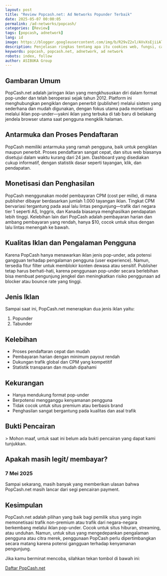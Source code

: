 ```yaml
---
layout: post
title: "Review Popcash.net: Ad Networks Popunder Terbaik"
date: 2025-05-07 00:00:05
permalink: /ad-networks/popcash/
categories: [Review]
tags: [popcash, adnetwork]
lang: id
image: https://blogger.googleusercontent.com/img/b/R29vZ2xl/AVvXsEjiiAlBKvtNSvw-9P80ogPmrZRQ_fbQn3vl6xD7Q4tnaAsvlRPwumU1mEh94jl1xozSo6Y90sRQXT-xGxFYpsG3YKpV-opUgv2K3hrZiJ9hI0A0QXkx_U78LEh5dn3J-KZF3spnYDU3sUjjfi-JC2DoFLPdBf9HmJHKAKMA-4WoPYqLMhbQl618xrNSzcA/s0-rw/cookies.jpeg
description: Penjelasan ringkas tentang apa itu cookies web, fungsi, cara penggunaannya dan beberapa hal lain yang sering ditanyakan seputar cookies web.
keywords: popcash, popcash.net, adnetwork, ad network
robots: index, follow
author: ASIBUKA Group
---
```

<h2 class='main-heading'>Gambaran Umum</h2>

PopCash.net adalah jaringan iklan yang mengkhususkan diri dalam format pop-under dan telah beroperasi sejak tahun 2012. Platform ini menghubungkan pengiklan dengan penerbit (publisher) melalui sistem yang sederhana dan mudah digunakan, dengan fokus utama pada monetisasi melalui iklan pop-under—yakni iklan yang terbuka di tab baru di belakang jendela browser utama saat pengguna mengklik halaman.

<h2 class='main-heading'>Antarmuka dan Proses Pendaftaran</h2>

PopCash memiliki antarmuka yang ramah pengguna, baik untuk pengiklan maupun penerbit. Proses pendaftaran sangat cepat, dan situs web biasanya disetujui dalam waktu kurang dari 24 jam. Dashboard yang disediakan cukup informatif, dengan statistik dasar seperti tayangan, klik, dan pendapatan.

<h2 class='main-heading'>Monetisasi dan Penghasilan</h2>

PopCash menggunakan model pembayaran CPM (cost per mille), di mana publisher dibayar berdasarkan jumlah 1.000 tayangan iklan. Tingkat CPM bervariasi tergantung pada asal lalu lintas pengunjung—trafik dari negara tier 1 seperti AS, Inggris, dan Kanada biasanya menghasilkan pendapatan lebih tinggi. Kelebihan lain dari PopCash adalah pembayaran harian dan ambang pembayaran yang rendah, hanya $10, cocok untuk situs dengan lalu lintas menengah ke bawah.

<h2 class='main-heading'>Kualitas Iklan dan Pengalaman Pengguna</h2>

Karena PopCash hanya menawarkan iklan jenis pop-under, ada potensi gangguan terhadap pengalaman pengguna (user experience). Namun, tersedia fitur filter untuk memblokir konten dewasa atau sensitif. Publisher tetap harus berhati-hati, karena penggunaan pop-under secara berlebihan bisa membuat pengunjung jengkel dan meningkatkan risiko penggunaan ad blocker atau bounce rate yang tinggi.

<h2 class='main-heading'>Jenis Iklan</h2>

Sampai saat ini, PopCash.net menerapkan dua jenis iklan yaitu:

1. Popunder
2. Tabunder

<h2 class='main-heading'>Kelebihan</h2>

* Proses pendaftaran cepat dan mudah
* Pembayaran harian dengan minimum payout rendah
* Dukungan trafik global dan CPM yang kompetitif
* Statistik transparan dan mudah dipahami

<h2 class='main-heading'>Kekurangan</h2>

* Hanya mendukung format pop-under
* Berpotensi mengganggu kenyamanan pengguna
* Tidak cocok untuk situs premium atau berbasis brand
* Penghasilan sangat bergantung pada kualitas dan asal trafik

<h2 class='main-heading'>Bukti Pencairan</h2>
> Mohon maaf, untuk saat ini belum ada bukti pencairan yang dapat kami tunjukkan.

<h2 class='main-heading'>Apakah masih legit/ membayar?</h2>

### 7 Mei 2025

Sampai sekarang, masih banyak yang memberikan ulasan bahwa PopCash.net masih lancar dari segi pencairan payment.

<h2 class='main-heading'>Kesimpulan</h2>

PopCash.net adalah pilihan yang baik bagi pemilik situs yang ingin memonetisasi trafik non-premium atau trafik dari negara-negara berkembang melalui iklan pop-under. Cocok untuk situs hiburan, streaming, atau unduhan. Namun, untuk situs yang mengedepankan pengalaman pengguna atau citra merek, penggunaan PopCash perlu dipertimbangkan secara matang karena potensi gangguan terhadap kenyamanan pengunjung.

Jika kamu berminat mencoba, silahkan tekan tombol di bawah ini:

<a href='https://popcash.net/register/487104' title='Popcash.net' target='_blank' rel='nofollow noopener noreferrer' class='btn block'>Daftar PopCash.net</a>
